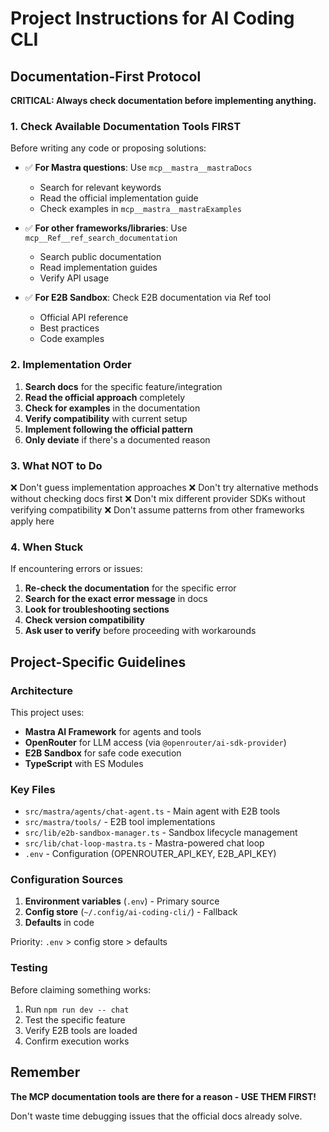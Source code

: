# Project Instructions for AI Coding CLI

## Documentation-First Protocol

**CRITICAL: Always check documentation before implementing anything.**

### 1. Check Available Documentation Tools FIRST

Before writing any code or proposing solutions:

- ✅ **For Mastra questions**: Use `mcp__mastra__mastraDocs`
  - Search for relevant keywords
  - Read the official implementation guide
  - Check examples in `mcp__mastra__mastraExamples`

- ✅ **For other frameworks/libraries**: Use `mcp__Ref__ref_search_documentation`
  - Search public documentation
  - Read implementation guides
  - Verify API usage

- ✅ **For E2B Sandbox**: Check E2B documentation via Ref tool
  - Official API reference
  - Best practices
  - Code examples

### 2. Implementation Order

1. **Search docs** for the specific feature/integration
2. **Read the official approach** completely
3. **Check for examples** in the documentation
4. **Verify compatibility** with current setup
5. **Implement following the official pattern**
6. **Only deviate** if there's a documented reason

### 3. What NOT to Do

❌ Don't guess implementation approaches
❌ Don't try alternative methods without checking docs first
❌ Don't mix different provider SDKs without verifying compatibility
❌ Don't assume patterns from other frameworks apply here

### 4. When Stuck

If encountering errors or issues:

1. **Re-check the documentation** for the specific error
2. **Search for the exact error message** in docs
3. **Look for troubleshooting sections**
4. **Check version compatibility**
5. **Ask user to verify** before proceeding with workarounds

## Project-Specific Guidelines

### Architecture

This project uses:

- **Mastra AI Framework** for agents and tools
- **OpenRouter** for LLM access (via `@openrouter/ai-sdk-provider`)
- **E2B Sandbox** for safe code execution
- **TypeScript** with ES Modules

### Key Files

- `src/mastra/agents/chat-agent.ts` - Main agent with E2B tools
- `src/mastra/tools/` - E2B tool implementations
- `src/lib/e2b-sandbox-manager.ts` - Sandbox lifecycle management
- `src/lib/chat-loop-mastra.ts` - Mastra-powered chat loop
- `.env` - Configuration (OPENROUTER_API_KEY, E2B_API_KEY)

### Configuration Sources

1. **Environment variables** (`.env`) - Primary source
2. **Config store** (`~/.config/ai-coding-cli/`) - Fallback
3. **Defaults** in code

Priority: `.env` > config store > defaults

### Testing

Before claiming something works:

1. Run `npm run dev -- chat`
2. Test the specific feature
3. Verify E2B tools are loaded
4. Confirm execution works

## Remember

**The MCP documentation tools are there for a reason - USE THEM FIRST!**

Don't waste time debugging issues that the official docs already solve.
